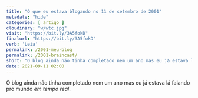 ```yaml
---
title: "O que eu estava blogando no 11 de setembro de 2001"
metadate: "hide"
categories: [ artigo ]
cloudinary: "w/wtc.jpg"
visit: "https://bit.ly/3A5fokD"
finalurl: "https://bit.ly/3A5fokD"
verb: 'Leia'
permalink: /2001-meu-blog
permalink: /2001-braincast/
short: "O blog ainda não tinha completado nem um ano mas eu já estava lá falando pro mundo _em tempo real_."
date: 2021-09-11 02:00
---
```

O blog ainda não tinha completado nem um ano mas eu já estava lá falando pro mundo _em tempo real_.